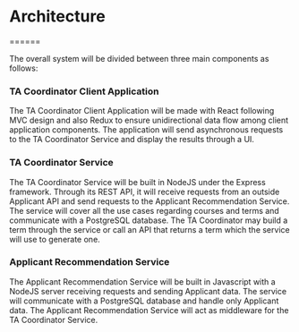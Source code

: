 # Architecture
======

The overall system will be divided between three main components as follows:

### TA Coordinator Client Application

The TA Coordinator Client Application will be made with React following MVC design and also Redux to ensure unidirectional data flow among client application components. The application will send asynchronous requests to the TA Coordinator Service and display the results through a UI.

### TA Coordinator Service

The TA Coordinator Service will be built in NodeJS under the Express framework. Through its REST API, it will receive requests from an outside Applicant API and send requests to the Applicant Recommendation Service. The service will cover all the use cases regarding courses and terms and communicate with a PostgreSQL database. The TA Coordinator may build a term through the service or call an API that returns a term which the service will use to generate one.

### Applicant Recommendation Service

The Applicant Recommendation Service will be built in Javascript with a NodeJS server receiving requests and sending Applicant data. The service will communicate with a PostgreSQL database and handle only Applicant data. The Applicant Recommendation Service will act as middleware for the TA Coordinator Service.